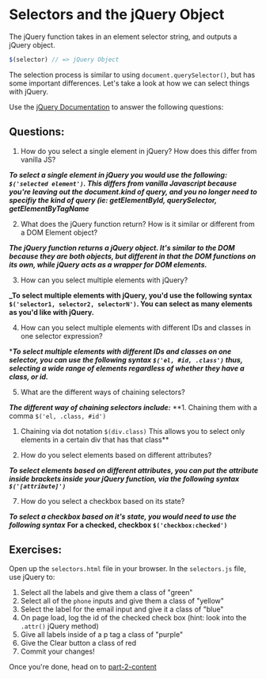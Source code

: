 # Selectors and the jQuery Object

The jQuery function takes in an element selector string, and outputs a jQuery object.

```JavaScript
$(selector) // => jQuery Object

```

The selection process is similar to using `document.querySelector()`, but has some important differences. Let's take a look at how we can select things with jQuery.

Use the [jQuery Documentation](https://api.jquery.com/) to answer the following questions:

## Questions:
1. How do you select a single element in jQuery? How does this differ from vanilla JS?

**_To select a single element in jQuery you would use the following: `$('selected element')`. This differs from vanilla Javascript because you're leaving out the document.kind of query, and you no longer need to specifiy the kind of query (ie: getElementById, querySelector, getElementByTagName_**

2. What does the jQuery function return? How is it similar or different from a DOM Element object?

**_The jQuery function returns a jQuery object. It's similar to the DOM because they are both objects, but different in that the DOM functions on its own, while jQuery acts as a wrapper for DOM elements._**

3. How can you select multiple elements with jQuery?

**_To select multiple elements with jQuery, you'd use the following syntax `$('selector1, selector2, selectorN')`. You can select as many elements as you'd like with jQuery.**

4. How can you select multiple elements with different IDs and classes in one selector expression?

***_To select multiple elements with different IDs and classes on one selector, you can use the following syntax `$('el, #id, .class')` thus, selecting a wide range of elements regardless of whether they have a class, or id._**

5. What are the different ways of chaining selectors?

**_The different way of chaining selectors include:_**
**1. Chaining them with a comma `$('el, .class, #id')`
1.  Chaining via dot notation `$(div.class)` This allows you to select only elements in a certain div that has that class**

6. How do you select elements based on different attributes?

**_To select elements based on different attributes, you can put the attribute inside brackets inside your jQuery function, via the following syntax `$('[attribute]')`_**

7. How do you select a checkbox based on its state?

**_To select a checkbox based on it's state, you would need to use the following syntax_**
**For a checked, checkbox `$('checkbox:checked')`**


## Exercises:
Open up the `selectors.html` file in your browser.
In the `selectors.js` file, use jQuery to:
1. Select all the labels and give them a class of "green"
2. Select all of the `phone` inputs and give them a class of "yellow"
3. Select the label for the email input and give it a class of "blue"
4. On page load, log the id of the checked check box (hint: look into the `.attr()` jQuery method)
5. Give all labels inside of a p tag a class of "purple"
6. Give the Clear button a class of red
7. Commit your changes!

Once you're done, head on to [part-2-content](../part-2-content/README.md)
